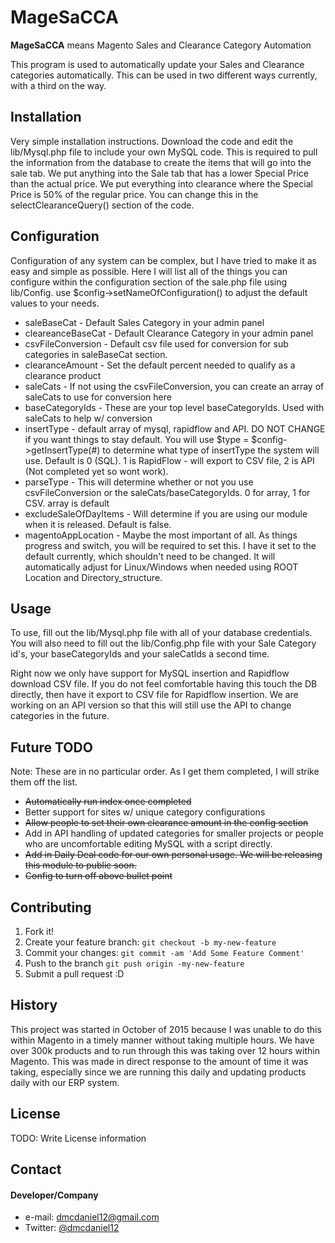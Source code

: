 # MageSaCCA
**MageSaCCA** means Magento Sales and Clearance Category Automation

This program is used to automatically update your Sales and Clearance categories automatically. This can be used in two different ways currently, with a third on the way. 

## Installation

Very simple installation instructions. Download the code and edit the lib/Mysql.php file to include your own MySQL code. This is required to pull the information
from the database to create the items that will go into the sale tab. We put anything into the Sale tab that has a lower Special Price than the actual price. We put everything into clearance
where the Special Price is 50% of the regular price. You can change this in the selectClearanceQuery() section of the code. 

## Configuration

Configuration of any system can be complex, but I have tried to make it as easy and simple as possible. Here I will list all of the things you can configure within the configuration
section of the sale.php file using lib/Config. use $config->setNameOfConfiguration() to adjust the default values to your needs. 

* saleBaseCat - Default Sales Category in your admin panel
* cleareanceBaseCat - Default Clearance Category in your admin panel
* csvFileConversion - Default csv file used for conversion for sub categories in saleBaseCat section. 
* clearanceAmount - Set the default percent needed to qualify as a clearance product
* saleCats - If not using the csvFileConversion, you can create an array of saleCats to use for conversion here
* baseCategoryIds - These are your top level baseCategoryIds. Used with saleCats to help w/ conversion
* insertType - default array of mysql, rapidflow and API. DO NOT CHANGE if you want things to stay default. You will use $type = $config->getInsertType(#) to determine what type of insertType the system will use. Default is 0 (SQL). 1 is RapidFlow - will export to CSV file, 2 is API (Not completed yet so wont work). 
* parseType - This will determine whether or not you use csvFileConversion or the saleCats/baseCategoryIds. 0 for array, 1 for CSV. array is default
* excludeSaleOfDayItems - Will determine if you are using our module when it is released. Default is false. 
* magentoAppLocation - Maybe the most important of all. As things progress and switch, you will be required to set this. I have it set to the default currently, which shouldn't need to be changed. It will automatically adjust for Linux/Windows when needed using ROOT Location and Directory_structure. 

## Usage

To use, fill out the lib/Mysql.php file with all of your database credentials. You will also need to fill out the lib/Config.php file with your Sale Category id's, your baseCategoryIds
and your saleCatIds a second time. 

Right now we only have support for MySQL insertion and Rapidflow download CSV file. If you do not feel comfortable having this touch the DB directly, 
then have it export to CSV file for Rapidflow insertion. We are working on an API version so that this will still use the API to change categories in 
the future. 

## Future TODO

Note: These are in no particular order. As I get them completed, I will strike them off the list. 

* ~~Automatically run index once completed~~
* Better support for sites w/ unique category configurations
* ~~Allow people to set their own clearance amount in the config section~~
* Add in API handling of updated categories for smaller projects or people who are uncomfortable editing MySQL with a script directly. 
* ~~Add in Daily Deal code for our own personal usage. We will be releasing this module to public soon.~~
* ~~Config to turn off above bullet point~~

## Contributing

1. Fork it!
2. Create your feature branch: `git checkout -b my-new-feature`
3. Commit your changes: `git commit -am 'Add Some Feature Comment'`
4. Push to the branch `git push origin -my-new-feature`
5. Submit a pull request :D

## History

This project was started in October of 2015 because I was unable to do this within Magento in a timely manner without taking multiple hours. We have over 300k products 
and to run through this was taking over 12 hours within Magento. This was made in direct response to the amount of time it was taking, especially since we are running this 
daily and updating products daily with our ERP system. 

## License

TODO: Write License information

## Contact

#### Developer/Company

* e-mail: dmcdaniel12@gmail.com
* Twitter: [@dmcdaniel12](https://twitter.com/dmcdaniel12 "dmcdaniel12 on twitter")

